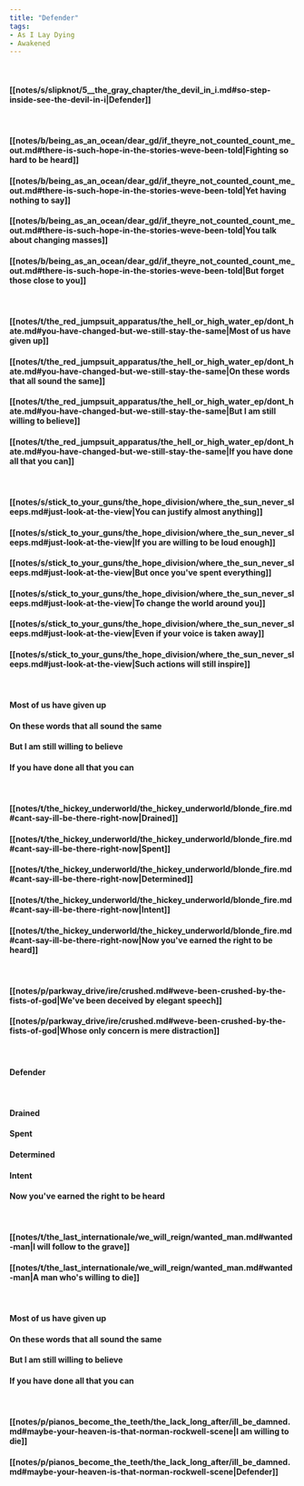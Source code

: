 ```yaml
---
title: "Defender"
tags:
- As I Lay Dying
- Awakened
---
```

&nbsp;
#### [[notes/s/slipknot/5__the_gray_chapter/the_devil_in_i.md#so-step-inside-see-the-devil-in-i|Defender]]
&nbsp;
#### [[notes/b/being_as_an_ocean/dear_gd/if_theyre_not_counted_count_me_out.md#there-is-such-hope-in-the-stories-weve-been-told|Fighting so hard to be heard]]
#### [[notes/b/being_as_an_ocean/dear_gd/if_theyre_not_counted_count_me_out.md#there-is-such-hope-in-the-stories-weve-been-told|Yet having nothing to say]]
#### [[notes/b/being_as_an_ocean/dear_gd/if_theyre_not_counted_count_me_out.md#there-is-such-hope-in-the-stories-weve-been-told|You talk about changing masses]]
#### [[notes/b/being_as_an_ocean/dear_gd/if_theyre_not_counted_count_me_out.md#there-is-such-hope-in-the-stories-weve-been-told|But forget those close to you]]
&nbsp;
#### [[notes/t/the_red_jumpsuit_apparatus/the_hell_or_high_water_ep/dont_hate.md#you-have-changed-but-we-still-stay-the-same|Most of us have given up]]
#### [[notes/t/the_red_jumpsuit_apparatus/the_hell_or_high_water_ep/dont_hate.md#you-have-changed-but-we-still-stay-the-same|On these words that all sound the same]]
#### [[notes/t/the_red_jumpsuit_apparatus/the_hell_or_high_water_ep/dont_hate.md#you-have-changed-but-we-still-stay-the-same|But I am still willing to believe]]
#### [[notes/t/the_red_jumpsuit_apparatus/the_hell_or_high_water_ep/dont_hate.md#you-have-changed-but-we-still-stay-the-same|If you have done all that you can]]
&nbsp;
#### [[notes/s/stick_to_your_guns/the_hope_division/where_the_sun_never_sleeps.md#just-look-at-the-view|You can justify almost anything]]
#### [[notes/s/stick_to_your_guns/the_hope_division/where_the_sun_never_sleeps.md#just-look-at-the-view|If you are willing to be loud enough]]
#### [[notes/s/stick_to_your_guns/the_hope_division/where_the_sun_never_sleeps.md#just-look-at-the-view|But once you've spent everything]]
#### [[notes/s/stick_to_your_guns/the_hope_division/where_the_sun_never_sleeps.md#just-look-at-the-view|To change the world around you]]
#### [[notes/s/stick_to_your_guns/the_hope_division/where_the_sun_never_sleeps.md#just-look-at-the-view|Even if your voice is taken away]]
#### [[notes/s/stick_to_your_guns/the_hope_division/where_the_sun_never_sleeps.md#just-look-at-the-view|Such actions will still inspire]]
&nbsp;
#### Most of us have given up
#### On these words that all sound the same
#### But I am still willing to believe
#### If you have done all that you can
&nbsp;
#### [[notes/t/the_hickey_underworld/the_hickey_underworld/blonde_fire.md#cant-say-ill-be-there-right-now|Drained]]
#### [[notes/t/the_hickey_underworld/the_hickey_underworld/blonde_fire.md#cant-say-ill-be-there-right-now|Spent]]
#### [[notes/t/the_hickey_underworld/the_hickey_underworld/blonde_fire.md#cant-say-ill-be-there-right-now|Determined]]
#### [[notes/t/the_hickey_underworld/the_hickey_underworld/blonde_fire.md#cant-say-ill-be-there-right-now|Intent]]
#### [[notes/t/the_hickey_underworld/the_hickey_underworld/blonde_fire.md#cant-say-ill-be-there-right-now|Now you've earned the right to be heard]]
&nbsp;
#### [[notes/p/parkway_drive/ire/crushed.md#weve-been-crushed-by-the-fists-of-god|We've been deceived by elegant speech]]
#### [[notes/p/parkway_drive/ire/crushed.md#weve-been-crushed-by-the-fists-of-god|Whose only concern is mere distraction]]
&nbsp;
#### Defender
&nbsp;
#### Drained
#### Spent
#### Determined
#### Intent
#### Now you've earned the right to be heard
&nbsp;
#### [[notes/t/the_last_internationale/we_will_reign/wanted_man.md#wanted-man|I will follow to the grave]]
#### [[notes/t/the_last_internationale/we_will_reign/wanted_man.md#wanted-man|A man who's willing to die]]
&nbsp;
#### Most of us have given up
#### On these words that all sound the same
#### But I am still willing to believe
#### If you have done all that you can
&nbsp;
#### [[notes/p/pianos_become_the_teeth/the_lack_long_after/ill_be_damned.md#maybe-your-heaven-is-that-norman-rockwell-scene|I am willing to die]]
#### [[notes/p/pianos_become_the_teeth/the_lack_long_after/ill_be_damned.md#maybe-your-heaven-is-that-norman-rockwell-scene|Defender]]
